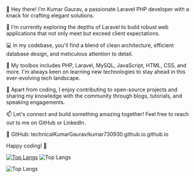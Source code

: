 👋 Hey there! I'm Kumar Gaurav, a passionate Laravel PHP developer with a knack for crafting elegant solutions.

🚀 I'm currently exploring the depths of Laravel to build robust web applications that not only meet but exceed client expectations.

💻 In my codebase, you'll find a blend of clean architecture, efficient database design, and meticulous attention to detail.

🔧 My toolbox includes PHP, Laravel, MySQL, JavaScript, HTML, CSS, and more. I'm always keen on learning new technologies to stay ahead in this ever-evolving tech landscape.

🌟 Apart from coding, I enjoy contributing to open-source projects and sharing my knowledge with the community through blogs, tutorials, and speaking engagements.

📫 Let's connect and build something amazing together! Feel free to reach out to me on GitHub or LinkedIn.

🔗 GitHub: technicalKumarGaurav/kumar730930.github.io.github.io

Happy coding! 🚀

[![Top Langs](https://github-readme-stats.vercel.app/api/top-langs/?username=technicalKumarGaurav)](https://github.com/technicalKumarGaurav/github-readme-stats) ![Top Langs](https://github-readme-stats.vercel.app/api/top-langs/?username=technicalKumarGaurav&layout=compact)



![Top Langs](https://github-readme-stats.vercel.app/api/top-langs/?username=technicalKumarGaurav&hide_progress=true)

